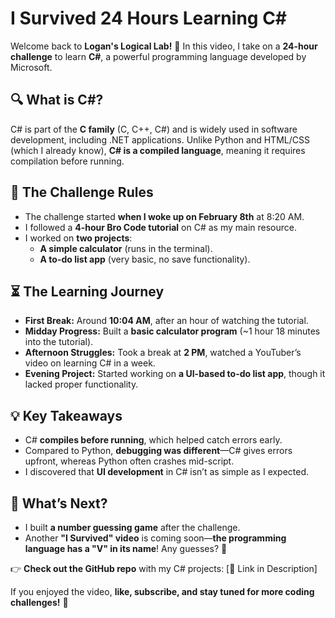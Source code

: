 # I Survived 24 Hours Learning C#  

Welcome back to **Logan's Logical Lab!** 🚀 In this video, I take on a **24-hour challenge** to learn **C#**, a powerful programming language developed by Microsoft.  

## 🔍 What is C#?  
C# is part of the **C family** (C, C++, C#) and is widely used in software development, including .NET applications. Unlike Python and HTML/CSS (which I already know), **C# is a compiled language**, meaning it requires compilation before running.  

## 🎯 The Challenge Rules  
- The challenge started **when I woke up on February 8th** at 8:20 AM.  
- I followed a **4-hour Bro Code tutorial** on C# as my main resource.  
- I worked on **two projects**:  
  - **A simple calculator** (runs in the terminal).  
  - **A to-do list app** (very basic, no save functionality).  

## ⏳ The Learning Journey  
- **First Break:** Around **10:04 AM**, after an hour of watching the tutorial.  
- **Midday Progress:** Built a **basic calculator program** (~1 hour 18 minutes into the tutorial).  
- **Afternoon Struggles:** Took a break at **2 PM**, watched a YouTuber’s video on learning C# in a week.  
- **Evening Project:** Started working on **a UI-based to-do list app**, though it lacked proper functionality.  

## 💡 Key Takeaways  
- C# **compiles before running**, which helped catch errors early.  
- Compared to Python, **debugging was different**—C# gives errors upfront, whereas Python often crashes mid-script.  
- I discovered that **UI development** in C# isn’t as simple as I expected.  

## 🔮 What’s Next?  
- I built **a number guessing game** after the challenge.  
- Another **"I Survived" video** is coming soon—**the programming language has a "V" in its name**! Any guesses? 👀  

👉 **Check out the GitHub repo** with my C# projects: [🔗 Link in Description]  

If you enjoyed the video, **like, subscribe, and stay tuned for more coding challenges!** 🎉  

